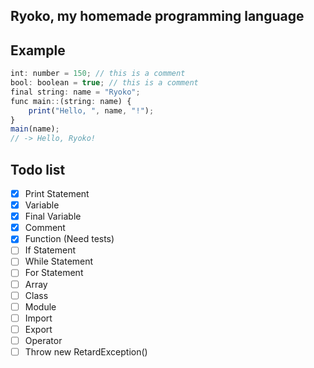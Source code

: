 ## Ryoko, my homemade programming language

## Example

```js
int: number = 150; // this is a comment
bool: boolean = true; // this is a comment
final string: name = "Ryoko";
func main::(string: name) {
    print("Hello, ", name, "!");
}
main(name);
// -> Hello, Ryoko!
```

## Todo list

- [x] Print Statement
- [x] Variable
- [x] Final Variable
- [x] Comment
- [x] Function (Need tests)
- [ ] If Statement
- [ ] While Statement
- [ ] For Statement
- [ ] Array
- [ ] Class
- [ ] Module
- [ ] Import
- [ ] Export
- [ ] Operator
- [ ] Throw new RetardException()